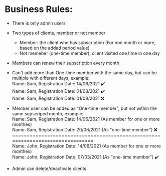 # Business Rules:
- There is only admin users
- Two types of clients, member or not member
  * Member: the client who has subscription (For one month or more, based on the added period value)
  * Not memeber (one-time member): client visited one time in one day
- Members can renew their supscription every month
- Can't add more than One-time member with the same day, but can be multiple with different days, example:<br />
           Name: Sam, Registration Date: 14/06/2021 ✔️<br />
           Name: Sam, Registration Date: 01/08/2021 ✔️<br />
           Name: Sam, Registration Date: 01/08/2021 ❌
           
- Member user can be added as "One-time member", but not within the same supscriped month, example:<br />
           Name: Sam, Registration Date: 14/06/2021 (As member for one or more monthes)<br />
           Name: Sam, Registration Date: 20/06/2021 (As "one-time member") ❌ <br />
           ===============================================================================<br />
           Name: John, Registration Date: 14/06/2021 (As member for one or more monthes)<br />
           Name: John, Registration Date: 07/03/2021 (As "one-time member") ✔️
           
- Admin can delete/deactivate clients
